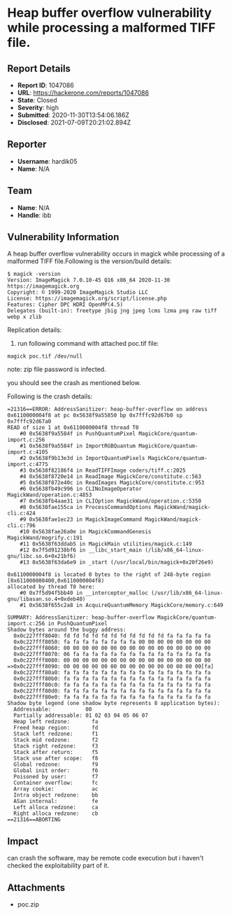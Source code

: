 # Heap buffer overflow vulnerability while processing a malformed TIFF file.

## Report Details
- **Report ID**: 1047086
- **URL**: https://hackerone.com/reports/1047086
- **State**: Closed
- **Severity**: high
- **Submitted**: 2020-11-30T13:54:06.186Z
- **Disclosed**: 2021-07-09T20:21:02.894Z

## Reporter
- **Username**: hardik05
- **Name**: N/A

## Team
- **Name**: N/A
- **Handle**: ibb

## Vulnerability Information
A heap buffer overflow vulnerability occurs in magick while processing of a malformed TIFF file.Following is the version/build details:
```
$ magick -version
Version: ImageMagick 7.0.10-45 Q16 x86_64 2020-11-30 https://imagemagick.org
Copyright: © 1999-2020 ImageMagick Studio LLC
License: https://imagemagick.org/script/license.php
Features: Cipher DPC HDRI OpenMP(4.5)
Delegates (built-in): freetype jbig jng jpeg lcms lzma png raw tiff webp x zlib
```

Replication details:
1. run following command with attached poc.tif file:
```
magick poc.tif /dev/null
```
note: zip file password is infected.

you should see the crash as mentioned below.

Following is the crash details:
```
=21316==ERROR: AddressSanitizer: heap-buffer-overflow on address 0x6110000004f8 at pc 0x5638f9a55850 bp 0x7fffc92d67b0 sp 0x7fffc92d67a0
READ of size 1 at 0x6110000004f8 thread T0
    #0 0x5638f9a5584f in PushQuantumPixel MagickCore/quantum-import.c:256
    #1 0x5638f9a5584f in ImportRGBQuantum MagickCore/quantum-import.c:4105
    #2 0x5638f9b13e3d in ImportQuantumPixels MagickCore/quantum-import.c:4775
    #3 0x5638f82186f4 in ReadTIFFImage coders/tiff.c:2025
    #4 0x5638f8720e14 in ReadImage MagickCore/constitute.c:563
    #5 0x5638f872e40c in ReadImages MagickCore/constitute.c:953
    #6 0x5638fb49c996 in CLINoImageOperator MagickWand/operation.c:4853
    #7 0x5638fb4aae31 in CLIOption MagickWand/operation.c:5350
    #8 0x5638fae155ca in ProcessCommandOptions MagickWand/magick-cli.c:424
    #9 0x5638fae1ec23 in MagickImageCommand MagickWand/magick-cli.c:796
    #10 0x5638fae26a0e in MagickCommandGenesis MagickWand/mogrify.c:191
    #11 0x5638f63ddab5 in MagickMain utilities/magick.c:149
    #12 0x7f5d91238bf6 in __libc_start_main (/lib/x86_64-linux-gnu/libc.so.6+0x21bf6)
    #13 0x5638f63da6e9 in _start (/usr/local/bin/magick+0x20f26e9)

0x6110000004f8 is located 0 bytes to the right of 248-byte region [0x611000000400,0x6110000004f8)
allocated by thread T0 here:
    #0 0x7f5d94f5bb40 in __interceptor_malloc (/usr/lib/x86_64-linux-gnu/libasan.so.4+0xdeb40)
    #1 0x5638f655c2a8 in AcquireQuantumMemory MagickCore/memory.c:649

SUMMARY: AddressSanitizer: heap-buffer-overflow MagickCore/quantum-import.c:256 in PushQuantumPixel
Shadow bytes around the buggy address:
  0x0c227fff8040: fd fd fd fd fd fd fd fd fd fd fd fa fa fa fa fa
  0x0c227fff8050: fa fa fa fa fa fa fa fa 00 00 00 00 00 00 00 00
  0x0c227fff8060: 00 00 00 00 00 00 00 00 00 00 00 00 00 00 00 00
  0x0c227fff8070: 06 fa fa fa fa fa fa fa fa fa fa fa fa fa fa fa
  0x0c227fff8080: 00 00 00 00 00 00 00 00 00 00 00 00 00 00 00 00
=>0x0c227fff8090: 00 00 00 00 00 00 00 00 00 00 00 00 00 00 00[fa]
  0x0c227fff80a0: fa fa fa fa fa fa fa fa fa fa fa fa fa fa fa fa
  0x0c227fff80b0: fa fa fa fa fa fa fa fa fa fa fa fa fa fa fa fa
  0x0c227fff80c0: fa fa fa fa fa fa fa fa fa fa fa fa fa fa fa fa
  0x0c227fff80d0: fa fa fa fa fa fa fa fa fa fa fa fa fa fa fa fa
  0x0c227fff80e0: fa fa fa fa fa fa fa fa fa fa fa fa fa fa fa fa
Shadow byte legend (one shadow byte represents 8 application bytes):
  Addressable:           00
  Partially addressable: 01 02 03 04 05 06 07
  Heap left redzone:       fa
  Freed heap region:       fd
  Stack left redzone:      f1
  Stack mid redzone:       f2
  Stack right redzone:     f3
  Stack after return:      f5
  Stack use after scope:   f8
  Global redzone:          f9
  Global init order:       f6
  Poisoned by user:        f7
  Container overflow:      fc
  Array cookie:            ac
  Intra object redzone:    bb
  ASan internal:           fe
  Left alloca redzone:     ca
  Right alloca redzone:    cb
==21316==ABORTING
```

## Impact

can crash the software, may be remote code execution but i haven't checked the exploitability part of it.

## Attachments
- poc.zip
